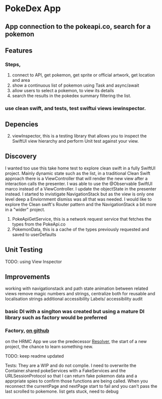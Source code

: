 #  PokeDex App

## App connection to the pokeapi.co, search for a pokemon

## Features

### Steps, 
1. connect to API, get pokemon, get sprite or official artwork, get location and area
2. show a continuous list of pokemon using Task and async/await
3. allow users to select a <single> pokemon, to view its details
4. search the results in the pokedex summary filtering the list.


### use clean swift, and tests, test swiftui views iewinspector.

## Depencies 
2. viewInspector, this is a testing library that allows you to inspect the SwiftUI view hierarchy and perform Unit test against your view.


## Discovery
I wanted too use this take home test to explore clean swift in a fully SwiftUI project. Mainly dynamic state such as the list, in a traditional Clean Swift approach there is a ViewController that will render the new view after a interaction calls the presenter. I was able to use the @Observable SwiftUI marco instead of a ViewController. I update the objectState in the presenter instead. I started to invistigate NavigationStack but as the view is only one level deep a Enviornment dismiss was all that was needed. I would like to explore the Clean swift's Router pattern and the NavigationStack a bit more in a "wider" project.

1. PokeApiGetService, this is a network request service that fetches the types from the PokeApi.co
2. PokemonData, this is a cache of the types previously requested and saved to userDefaults

## Unit Testing
 TODO: using View Inspector
 
## Improvements

working with navigationstack and path state
animation between related views
remove magic numbers and strings, centralize both for reusable and localisation strings
additional accessibility Labels/ accessibility audit
 
### basic DI with a singlton was created but using a mature DI library such as factory would be preferred
### Factory, [on github](https://github.com/hmlongco/Factory)

on the HRMC App we use the predecessor [Resolver](https://github.com/hmlongco/Resolver), the start of a new project, the chance to learn something new.

TODO:
keep readme updated

Tests: They are a WIP and do not complie.
I need to overwrite the Container.shared pokeServices with a FakeServices and the URLSessionProtocol so that I can return fake pokemon data and a apprpriate spies to confirm those functions are being called.
When you reconnect the currentPage and nextPage start to fail and you can't pass the last scrolled to pokemone. list gets stuck, need to debug
